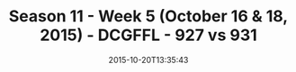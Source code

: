 ---
title: Season 11 - Week 5 (October 16 & 18, 2015) - DCGFFL - 927 vs 931
teams_score:
- team: 927
  score: 42
- team: 931
  score: 32
mvp: Andy Larson (Forest), Justin Mezetin (Baby Blue)
game-ball: ''
season: 11
week: 5
date: '2015-10-20T13:35:43'
pageid: season-11-week-5-927-vs-931
---